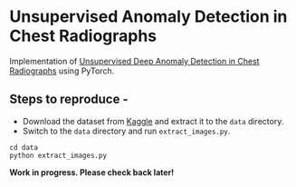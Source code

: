 # Unsupervised Anomaly Detection in Chest Radiographs

Implementation of [Unsupervised Deep Anomaly Detection in Chest Radiographs](https://link.springer.com/article/10.1007/s10278-020-00413-2) using PyTorch.

## Steps to reproduce -

- Download the dataset from [Kaggle](https://www.kaggle.com/c/rsna-pneumonia-detection-challenge/rules) and extract it to the `data` directory.
- Switch to the `data` directory and run `extract_images.py`. 
```
cd data
python extract_images.py
```


<b>Work in progress. Please check back later!</b>